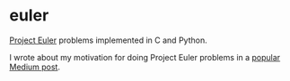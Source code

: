 # euler
[Project Euler](https://projecteuler.net/archives) problems implemented in C and Python.

I wrote about my motivation for doing Project Euler problems in a [popular Medium post](https://medium.com/@BennettGarner/consider-yourself-a-developer-you-should-solve-the-project-euler-problems-ed8d13397c9c).

